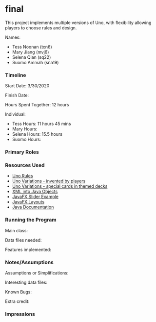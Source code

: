 final
====

This project implements multiple versions of Uno, with flexibility allowing players to choose rules and design.

Names:
* Tess Noonan (tcn6)
* Mary Jiang (mvj6)
* Selena Qian (sq22)
* Suomo Ammah (sna19)


### Timeline

Start Date: 3/30/2020

Finish Date: 

Hours Spent Together: 12 hours

Individual:
- Tess Hours: 11 hours 45 mins
- Mary Hours: 
- Selena Hours: 15.5 hours
- Suomo Hours:

### Primary Roles


### Resources Used
- [Uno Rules](https://service.mattel.com/instruction_sheets/42001pr.pdf)
- [Uno Variations - invented by players](https://www.pagat.com/invented/uno_vars.html)
- [Uno Variations - special cards in themed decks](http://unovariations.blogspot.com/p/special-wild-cards.html)
- [XML into Java Objects](https://www.javatpoint.com/jaxb-unmarshalling-example)
- [JavaFX Slider Example](https://docs.oracle.com/javafx/2/ui_controls/slider.htm)
- [JavaFX Layouts](https://docs.oracle.com/javafx/2/layout/builtin_layouts.htm)
- [Java Documentation](https://docs.oracle.com/javase/8/docs/)

### Running the Program

Main class:

Data files needed: 

Features implemented:



### Notes/Assumptions

Assumptions or Simplifications:

Interesting data files:

Known Bugs:

Extra credit:


### Impressions

